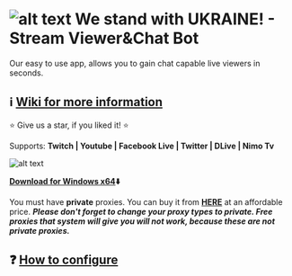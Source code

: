 # ![alt text](https://streamviewerbot.com/images/ukraine.png) We stand with UKRAINE! -  Stream Viewer&Chat Bot

Our easy to use app, allows you to gain chat capable live viewers in seconds.

## **:information_source: [Wiki for more information](https://github.com/gorkemhacioglu/Stream-Viewer-Bot/wiki)**

:star: Give us a star, if you liked it! :star:

Supports: **Twitch | Youtube | Facebook Live | Twitter | DLive | Nimo Tv**

![alt text](https://streamviewerbot.com/images/ui2_8.png)

**[Download for Windows x64](https://github.com/gorkemhacioglu/Stream-Viewer-Chat-Bot/releases/download/2.8/win-x64.zip):arrow_down:**

You must have **private** proxies. You can buy it from [**HERE**](https://www.webshare.io/?referral_code=ceuygyx4sir2)
 at an affordable price. ***Please don't forget to change your proxy types to private. Free proxies that system will give you will not work, because these are not private proxies.***

## **:question: [How to configure](https://github.com/gorkemhacioglu/Stream-Viewer-Bot/wiki/Configuration)**
